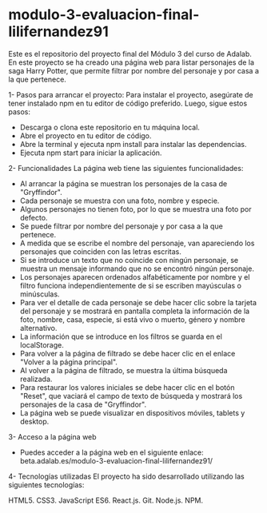 # modulo-3-evaluacion-final-lilifernandez91

Este es el repositorio del proyecto final del Módulo 3 del curso de Adalab. En este proyecto se ha creado una página web para listar personajes de la saga Harry Potter, que permite filtrar por nombre del personaje y por casa a la que pertenece.

1- Pasos para arrancar el proyecto:
Para instalar el proyecto, asegúrate de tener instalado npm en tu editor de código preferido. Luego, sigue estos pasos:

- Descarga o clona este repositorio en tu máquina local.
- Abre el proyecto en tu editor de código.
- Abre la terminal y ejecuta npm install para instalar las dependencias.
- Ejecuta npm start para iniciar la aplicación.

2- Funcionalidades
La página web tiene las siguientes funcionalidades:

- Al arrancar la página se muestran los personajes de la casa de "Gryffindor".
- Cada personaje se muestra con una foto, nombre y especie.
- Algunos personajes no tienen foto, por lo que se muestra una foto por defecto.
- Se puede filtrar por nombre del personaje y por casa a la que pertenece.
- A medida que se escribe el nombre del personaje, van apareciendo los personajes que coinciden con las letras escritas.
- Si se introduce un texto que no coincide con ningún personaje, se muestra un mensaje informando que no se encontró ningún personaje.
- Los personajes aparecen ordenados alfabéticamente por nombre y el filtro funciona independientemente de si se escriben mayúsculas o minúsculas.
- Para ver el detalle de cada personaje se debe hacer clic sobre la tarjeta del personaje y se mostrará en pantalla completa la información de la foto, nombre, casa, especie, si está vivo o muerto, género y nombre alternativo.
- La información que se introduce en los filtros se guarda en el localStorage.
- Para volver a la página de filtrado se debe hacer clic en el enlace "Volver a la página principal".
- Al volver a la página de filtrado, se muestra la última búsqueda realizada.
- Para restaurar los valores iniciales se debe hacer clic en el botón "Reset", que vaciará el campo de texto de búsqueda y mostrará los personajes de la casa de "Gryffindor".
- La página web se puede visualizar en dispositivos móviles, tablets y desktop.

3- Acceso a la página web
- Puedes acceder a la página web en el siguiente enlace: beta.adalab.es/modulo-3-evaluacion-final-lilifernandez91/

4- Tecnologías utilizadas
El proyecto ha sido desarrollado utilizando las siguientes tecnologías:

HTML5.
CSS3.
JavaScript ES6.
React.js.
Git.
Node.js.
NPM.





